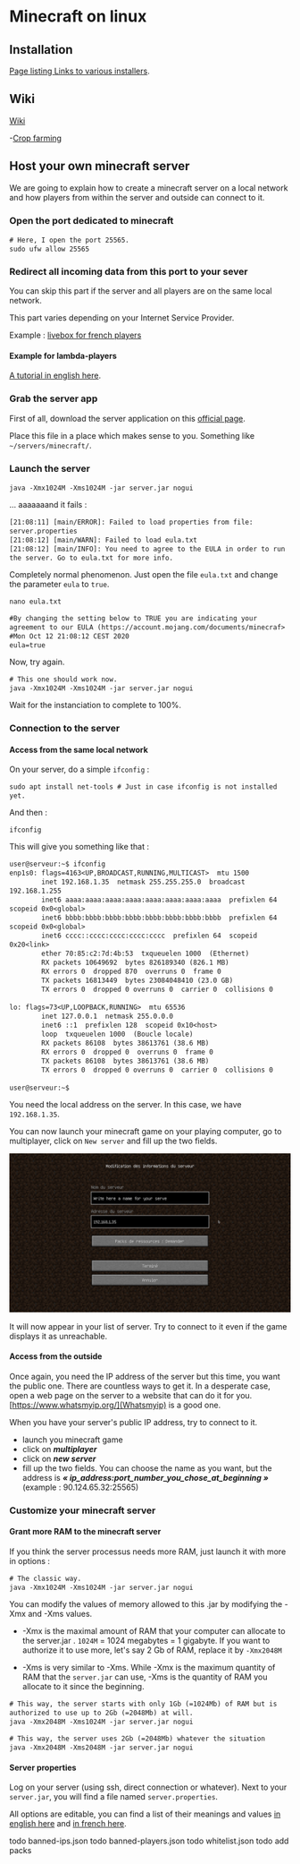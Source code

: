 # Minecraft on linux

## Installation

[Page listing Links to various installers](https://www.minecraft.net/fr-fr/download/alternative).

## Wiki

[Wiki](https://minecraft.gamepedia.com/Minecraft_Wiki)

-[Crop farming](https://minecraft.gamepedia.com/Tutorials/Crop_farming)

## Host your own minecraft server

We are going to explain how to create a minecraft server on a local network and how players from within the server and
outside can connect to it.

### Open the port dedicated to minecraft

```shell script
# Here, I open the port 25565.
sudo ufw allow 25565
```

### Redirect all incoming data from this port to your sever

You can skip this part if the server and all players are on the same local network.

This part varies depending on your Internet Service Provider.

Example : [livebox for french players](https://github.com/racine-p-a/megatouille/blob/master/logiciels/livebox/livebox.md#user-content-rediriger-des-donn%C3%A9es-de-lext%C3%A9rieur-vers-une-machine-redirection-de-ports--portforwarding)



#### Example for lambda-players

[A tutorial in english here](https://www.howtogeek.com/289994/how-to-share-your-minecraft-game-over-the-internet/).

### Grab the server app

First of all, download the server application on this [official page](https://www.minecraft.net/fr-fr/download/server).

Place this file in a place which makes sense to you. Something like `~/servers/minecraft/`.

### Launch the server

```shell script
java -Xmx1024M -Xms1024M -jar server.jar nogui
```

... aaaaaaand it fails :

```log
[21:08:11] [main/ERROR]: Failed to load properties from file: server.properties
[21:08:12] [main/WARN]: Failed to load eula.txt
[21:08:12] [main/INFO]: You need to agree to the EULA in order to run the server. Go to eula.txt for more info.
```

Completely normal phenomenon. Just open the file `eula.txt` and change the parameter `eula` to `true`.

```shell script
nano eula.txt
```

```text
#By changing the setting below to TRUE you are indicating your agreement to our EULA (https://account.mojang.com/documents/minecraf>
#Mon Oct 12 21:08:12 CEST 2020
eula=true
```

Now, try again.

```shell script
# This one should work now.
java -Xmx1024M -Xms1024M -jar server.jar nogui
```

Wait for the instanciation to complete to 100%.

### Connection to the server

#### Access from the same local network

On your server, do a simple `ifconfig` :

```shell script
sudo apt install net-tools # Just in case ifconfig is not installed yet.
```

And then :

```shell script
ifconfig
```

This will give you something like that :

```log
user@serveur:~$ ifconfig
enp1s0: flags=4163<UP,BROADCAST,RUNNING,MULTICAST>  mtu 1500
        inet 192.168.1.35  netmask 255.255.255.0  broadcast 192.168.1.255
        inet6 aaaa:aaaa:aaaa:aaaa:aaaa:aaaa:aaaa:aaaa  prefixlen 64  scopeid 0x0<global>
        inet6 bbbb:bbbb:bbbb:bbbb:bbbb:bbbb:bbbb:bbbb  prefixlen 64  scopeid 0x0<global>
        inet6 cccc::cccc:cccc:cccc:cccc  prefixlen 64  scopeid 0x20<link>
        ether 70:85:c2:7d:4b:53  txqueuelen 1000  (Ethernet)
        RX packets 10649692  bytes 826189340 (826.1 MB)
        RX errors 0  dropped 870  overruns 0  frame 0
        TX packets 16813449  bytes 23084048410 (23.0 GB)
        TX errors 0  dropped 0 overruns 0  carrier 0  collisions 0

lo: flags=73<UP,LOOPBACK,RUNNING>  mtu 65536
        inet 127.0.0.1  netmask 255.0.0.0
        inet6 ::1  prefixlen 128  scopeid 0x10<host>
        loop  txqueuelen 1000  (Boucle locale)
        RX packets 86108  bytes 38613761 (38.6 MB)
        RX errors 0  dropped 0  overruns 0  frame 0
        TX packets 86108  bytes 38613761 (38.6 MB)
        TX errors 0  dropped 0 overruns 0  carrier 0  collisions 0

user@serveur:~$ 
```

You need the local address on the server. In this case, we have `192.168.1.35`.


You can now launch your minecraft game on your playing computer, go to multiplayer, click on `New server` and fill
up the two fields.

![Fill up the fields](images/minecraft_new_server.png "Fill up the fields !")

It will now appear in your list of server. Try to connect to it even if the game displays it as unreachable.

#### Access from the outside

Once again, you need the IP address of the server but this time, you want the public one. There are countless ways to
get it. In a desperate case, open a web page on the server to a website that can do it for you.
[https://www.whatsmyip.org/](Whatsmyip) is a good one.

When you have your server's public IP address, try to connect to it.
- launch you minecraft game
- click on ***multiplayer***
- click on ***new server***
- fill up the two fields. You can choose the name as you want, but the address is
***« ip_address:port_number_you_chose_at_beginning »*** (example : 90.124.65.32:25565)


### Customize your minecraft server

#### Grant more RAM to the minecraft server

If you think the server processus needs more RAM, just launch it with more in options :

```shell script
# The classic way.
java -Xmx1024M -Xms1024M -jar server.jar nogui
```

You can modify the values of memory allowed to this .jar by modifying the -Xmx and -Xms values.

- -Xmx is the maximal amount of RAM that your computer can allocate to the server.jar . `1024M` = 1024 megabytes = 1 gigabyte.
If you want to authorize it to use more, let's say 2 Gb of RAM, replace it by `-Xmx2048M`

- -Xms is very similar to -Xms. While -Xmx is the maximum quantity of RAM that the `server.jar` can use, -Xms is the
quantity of RAM you allocate to it since the beginning.

```shell script
# This way, the server starts with only 1Gb (=1024Mb) of RAM but is authorized to use up to 2Gb (=2048Mb) at will.
java -Xmx2048M -Xms1024M -jar server.jar nogui
```


```shell script
# This way, the server uses 2Gb (=2048Mb) whatever the situation
java -Xmx2048M -Xms2048M -jar server.jar nogui
```


#### Server properties

Log on your server (using ssh, direct connection or whatever). Next to your `server.jar`, you will find a file named
`server.properties`.

All options are editable, you can find a list of their meanings and values
[in english here](https://minecraft.gamepedia.com/Server.properties) and
[in french here](https://minecraft-fr.gamepedia.com/Server.properties).



todo banned-ips.json
todo banned-players.json
todo whitelist.json
todo add packs